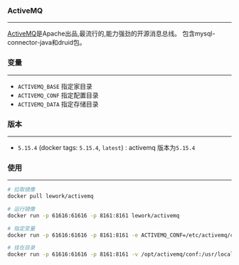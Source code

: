 ### ActiveMQ
---
[ActiveMQ](http://activemq.apache.org)是Apache出品,最流行的,能力强劲的开源消息总线。
包含mysql-connector-java和druid包。

### 变量
---
- `ACTIVEMQ_BASE` 指定家目录
- `ACTIVEMQ_CONF` 指定配置目录
- `ACTIVEMQ_DATA` 指定存储目录
 

### 版本
---
- `5.15.4` (docker tags: `5.15.4`, `latest`) : activemq 版本为`5.15.4`


### 使用
---
```bash
# 拉取镜像
docker pull lework/activemq

# 运行镜像
docker run -p 61616:61616 -p 8161:8161 lework/activemq

# 指定变量
docker run -p 61616:61616 -p 8161:8161 -e ACTIVEMQ_CONF=/etc/activemq/conf -e ACTIVEMQ_DATA=/var/lib/activemq/data lework/activemq

# 挂在目录
docker run -p 61616:61616 -p 8161:8161 -v /opt/activemq/conf:/usr/local/activemq/conf -v /opt/activemq/data:/usr/local/activemq/data lework/activemq
```